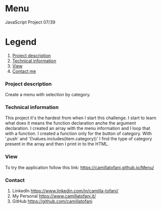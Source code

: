 # Menu
JavaScript Project 07/39

# Legend
1. [Project description](#description)
2. [Technical information](#technical)
3. [View](#view)
4. [Contact me](#contact)


### Project description
<a name="description"></a>

Create a menu with selection by category.


### Technical information
<a name="technical"></a>

This project it's the hardest from when I start this challenge. I start to learn what does it means the function declaration anche the argument declaration.
I created an array with the menu information and I loop that with a function.
I created a function only for the button of category. With '.push' and '(!values.includes(item.category))' I find the type of category present in the array and then I print in to the HTML.

### View
<a name="view"></a>

To try the application follow this link: https://camillatofani.github.io/Menu/


### Contact
<a name="contact"></a>

1. LinkedIn https://www.linkedin.com/in/camilla-tofani/
2. My Personal https://www.camillatofani.it/
3. GitHub https://github.com/camillatofani
